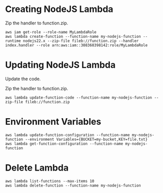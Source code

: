 # Creating NodeJS Lambda

Zip the handler to function.zip.

```
aws iam get-role --role-name MyLambdaRole
aws lambda create-function --function-name my-nodejs-function --runtime nodejs22.x --zip-file fileb://function.zip --handler index.handler --role arn:aws:iam::308360398142:role/MyLambdaRole
```

# Updating NodeJS Lambda

Update the code.

Zip the handler to function.zip.

```
aws lambda update-function-code --function-name my-nodejs-function --zip-file fileb://function.zip
```

# Environment Variables

```
aws lambda update-function-configuration --function-name my-nodejs-function --environment Variables={BUCKET=my-bucket,KEY=file.txt}
aws lambda get-function-configuration --function-name my-nodejs-function
```

# Delete Lambda

```
aws lambda list-functions --max-items 10
aws lambda delete-function --function-name my-nodejs-function
```
